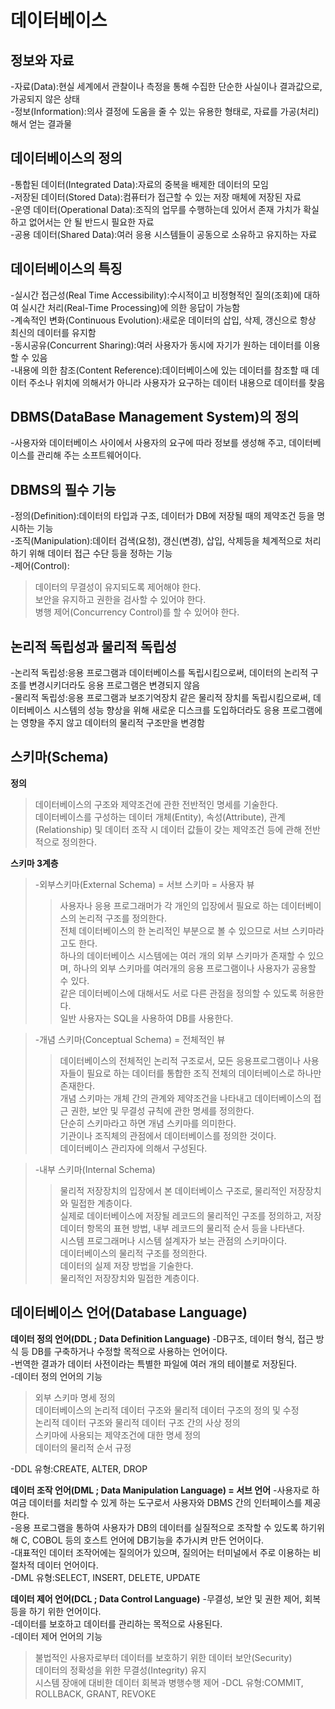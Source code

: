 # 데이터베이스

## 정보와 자료
-자료(Data):현실 세계에서 관찰이나 측정을 통해 수집한 단순한 사실이나 결과값으로, 가공되지 않은 상태  
-정보(Information):의사 결정에 도움을 줄 수 있는 유용한 형태로, 자료를 가공(처리)해서 얻는 결과물

## 데이터베이스의 정의
-통합된 데이터(Integrated Data):자료의 중복을 배제한 데이터의 모임  
-저장된 데이터(Stored Data):컴퓨터가 접근할 수 있는 저장 매체에 저장된 자료  
-운영 데이터(Operational Data):조직의 업무를 수행하는데 있어서 존재 가치가 확실하고 없어서는 안 될 반드시 필요한 자료  
-공용 데이터(Shared Data):여러 응용 시스템들이 공동으로 소유하고 유지하는 자료  

## 데이터베이스의 특징
-실시간 접근성(Real Time Accessibility):수시적이고 비정형적인 질의(조회)에 대하여 실시간 처리(Real-Time Processing)에 의한 응답이 가능함  
-계속적인 변화(Continuous Evolution):새로운 데이터의 삽입, 삭제, 갱신으로 항상 최신의 데이터를 유지함  
-동시공유(Concurrent Sharing):여러 사용자가 동시에 자기가 원하는 데이터를 이용할 수 있음  
-내용에 의한 참조(Content Reference):데이터베이스에 있는 데이터를 참조할 때 데이터 주소나 위치에 의해서가 아니라 사용자가 요구하는 데이터 내용으로 데이터를 찾음  

## DBMS(DataBase Management System)의 정의
-사용자와 데이터베이스 사이에서 사용자의 요구에 따라 정보를 생성해 주고, 데이터베이스를 관리해 주는 소프트웨어이다.

## DBMS의 필수 기능
-정의(Definition):데이터의 타입과 구조, 데이터가 DB에 저장될 때의 제약조건 등을 명시하는 기능  
-조직(Manipulation):데이터 검색(요청), 갱신(변경), 삽입, 삭제등을 체계적으로 처리하기 위해 데이터 접근 수단 등을 정하는 기능  
-제어(Control):
>데이터의 무결성이 유지되도록 제어해야 한다.  
보안을 유지하고 권한을 검사할 수 있어야 한다.  
병행 제어(Concurrency Control)를 할 수 있어야 한다.

## 논리적 독립성과 물리적 독립성
-논리적 독립성:응용 프로그램과 데이터베이스를 독립시킴으로써, 데이터의 논리적 구조를 변경시키더라도 응용 프로그램은 변경되지 않음  
-물리적 독립성:응용 프로그램과 보조기억장치 같은 물리적 장치를 독립시킴으로써, 데이터베이스 시스템의 성능 향상을 위해 새로운 디스크를 도입하더라도 응용 프로그램에는 영향을 주지 않고 데이터의 물리적 구조만을 변경함

## 스키마(Schema)  

**정의**
>데이터베이스의 구조와 제약조건에 관한 전반적인 명세를 기술한다.  
데이터베이스를 구성하는 데이터 개체(Entity), 속성(Attribute), 관계(Relationship) 및 데이터 조작 시 데이터 값들이 갖는 제약조건 등에 관해 전반적으로 정의한다.  

**스키마 3계층**
>-외부스키마(External Schema) = 서브 스키마 = 사용자 뷰
>>사용자나 응용 프로그래머가 각 개인의 입장에서 필요로 하는 데이터베이스의 논리적 구조를 정의한다.  
전체 데이터베이스의 한 논리적인 부분으로 볼 수 있으므로 서브 스키마라고도 한다.  
하나의 데이터베이스 시스템에는 여러 개의 외부 스키마가 존재할 수 있으며, 하나의 외부 스키마를 여러개의 응용 프로그램이나 사용자가 공용할 수 있다.  
같은 데이터베이스에 대해서도 서로 다른 관점을 정의할 수 있도록 허용한다.  
일반 사용자는 SQL을 사용하여 DB를 사용한다.

>-개념 스키마(Conceptual Schema) = 전체적인 뷰
>>데이터베이스의 전체적인 논리적 구조로서, 모든 응용프로그램이나 사용자들이 필요로 하는 데이터를 통합한 조직 전체의 데이터베이스로 하나만 존재한다.  
개념 스키마는 개체 간의 관계와 제약조건을 나타내고 데이터베이스의 접근 권한, 보안 및 무결성 규칙에 관한 명세를 정의한다.  
단순히 스키마라고 하면 개념 스키마를 의미한다.  
기관이나 조직체의 관점에서 데이터베이스를 정의한 것이다.  
데이터베이스 관리자에 의해서 구성된다.

>-내부 스키마(Internal Schema)
>>물리적 저장장치의 입장에서 본 데이터베이스 구조로, 물리적인 저장장치와 밀접한 계층이다.  
실제로 데이터베이스에 저장될 레코드의 물리적인 구조를 정의하고, 저장 데이터 항목의 표현 방법, 내부 레코드의 물리적 순서 등을 나타낸다.  
시스템 프로그래머나 시스템 설계자가 보는 관점의 스키마이다.  
데이터베이스의 물리적 구조를 정의한다.  
데이터의 실제 저장 방법을 기술한다.  
물리적인 저장장치와 밀접한 계층이다.

## 데이터베이스 언어(Database Language)
**데이터 정의 언어(DDL ; Data Definition Language)**
-DB구조, 데이터 형식, 접근 방식 등 DB를 구축하거나 수정할 목적으로 사용하는 언어이다.  
-번역한 결과가 데이터 사전이라는 특별한 파일에 여러 개의 테이블로 저장된다.  
-데이터 정의 언어의 기능  
>외부 스키마 명세 정의  
데이터베이스의 논리적 데이터 구조와 물리적 데이터 구조의 정의 및 수정  
논리적 데이터 구조와 물리적 데이터 구조 간의 사상 정의  
스키마에 사용되는 제약조건에 대한 명세 정의  
데이터의 물리적 순서 규정

-DDL 유형:CREATE, ALTER, DROP


**데이터 조작 언어(DML ; Data Manipulation Language) = 서브 언어**
-사용자로 하여금 데이터를 처리할 수 있게 하는 도구로서 사용자와 DBMS 간의 인터페이스를 제공한다.  
-응용 프로그램을 통하여 사용자가 DB의 데이터를 실질적으로 조작할 수 있도록 하기위해 C, COBOL 등의 호스트 언어에 DB기능을 추가시켜 만든 언어이다.  
-대표적인 데이터 조작어에는 질의어가 있으며, 질의어는 터미널에서 주로 이용하는 비절차적 데이터 언어이다.  
-DML 유형:SELECT, INSERT, DELETE, UPDATE


**데이터 제어 언어(DCL ; Data Control Language)**
-무결성, 보안 및 권한 제어, 회복 등을 하기 위한 언어이다.  
-데이터를 보호하고 데이터를 관리하는 목적으로 사용된다.  
-데이터 제어 언어의 기능  
>불법적인 사용자로부터 데이터를 보호하기 위한 데이터 보안(Security)  
데이터의 정확성을 위한 무결성(Integrity) 유지  
시스템 장애에 대비한 데이터 회복과 병행수행 제어
-DCL 유형:COMMIT, ROLLBACK, GRANT, REVOKE



